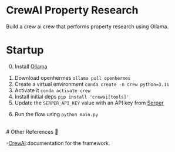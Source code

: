 # CrewAI Property Research

Build a crew ai crew that performs property research using Ollama.

# Startup

0. Install <a href="https://ollama.com/download">Ollama</a></p>
1. Download openhermes `ollama pull openhermes`
2. Create a virtual environment `conda create -n crew python=3.11`
3. Activate it `conda activate crew`
4. Install initial deps `pip install 'crewai[tools]'`
5. Update the `SERPER_API_KEY` value with an API key from <a href="https://serper.dev/api-key">Serper</a></p>
6. Run the flow using `python main.py`

</br>
# Other References 🔗
<p>-<a href="https://github.com/joaomdmoura/crewAI)">CrewAI</a>:documentation for the framework.</p>
